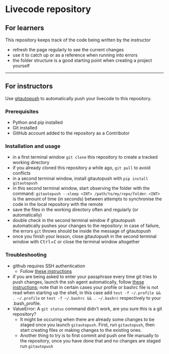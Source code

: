 # Livecode repository

## For learners

This repository keeps track of the code being written by the instructor
- refresh the page regularly to see the current changes
- use it to catch up or as a reference when running into errors
- the folder structure is a good starting point when creating a project yourself

---

## For instructors

Use [gitautopush](https://pypi.org/project/gitautopush/) to automatically push your livecode to this repository.

### Prerequisites

- Python and pip installed
- Git installed
- GitHub account added to the repository as a Contributor 

### Installation and usage

- in a first terminal window `git clone` this repository to create a tracked working directory
- if you already cloned this repository a while ago, `git pull` to avoid conflicts
- in a second terminal window, install gitautopush with `pip install gitautopush`
- in this second terminal window, start observing the folder with the command: `gitautopush --sleep <INT> /path/to/my/repo/folder`. `<INT>` is the amount of time (in seconds) between attempts to synchronise the code in the local repository with the remote
- save the files in the working directory often and regularly (or automatically)
- double check in the second terminal window if gitautopush automatically pushes your changes to the repository: in case of failure, the errors `git` throws should be inside the message of gitautopush  
- once you finish your lesson, close gitautopush in the second terminal window with <kbd>Ctrl</kbd>+<kbd>C</kbd> or close the terminal window altogether

### Troubleshooting

- github requires SSH authentication
    - Follow [these instructions](https://docs.github.com/en/authentication/connecting-to-github-with-ssh/generating-a-new-ssh-key-and-adding-it-to-the-ssh-agent)
- if you are being asked to enter your passphrase every time git tries to push changes, launch the ssh agent automatically, follow [these instructions](https://docs.github.com/en/authentication/connecting-to-github-with-ssh/working-with-ssh-key-passphrases); note that in certain cases your profile or bashrc file is not read when starting up the shell, in this case add `test -f ~/.profile && . ~/.profile` or `test -f ~/.bashrc && . ~/.bashrc` respectively to your .bash_profile.
- ValueError: A `git status` command didn't work, are you sure this is a git repository?
    - It might be occuring when there are already some changes to be staged once you launch `gitautopush`. First, run `gitautopush`, then start creating files or making changes to the existing ones. 
    - Another thing to try is to first commit and push one file manually to the repository, once you have done that and no changes are staged run `gitautopush`
